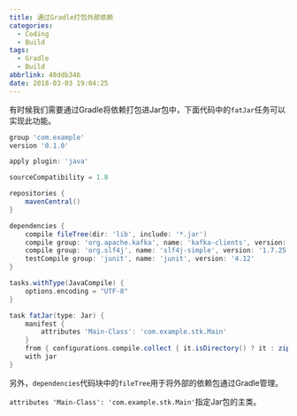 ```yaml
---
title: 通过Gradle打包外部依赖
categories:
  - Coding
  - Build
tags:
  - Gradle
  - Build
abbrlink: 48ddb346
date: 2018-03-03 19:04:25
---
```


有时候我们需要通过Gradle将依赖打包进Jar包中，下面代码中的`fatJar`任务可以实现此功能。

<!-- more -->

```groovy
group 'com.example'
version '0.1.0'

apply plugin: 'java'

sourceCompatibility = 1.8

repositories {
    mavenCentral()
}

dependencies {
    compile fileTree(dir: 'lib', include: '*.jar')
    compile group: 'org.apache.kafka', name: 'kafka-clients', version: '1.0.0'
    compile group: 'org.slf4j', name: 'slf4j-simple', version: '1.7.25'
    testCompile group: 'junit', name: 'junit', version: '4.12'
}

tasks.withType(JavaCompile) {
    options.encoding = "UTF-8"
}

task fatJar(type: Jar) {
    manifest {
        attributes 'Main-Class': 'com.example.stk.Main'
    }
    from { configurations.compile.collect { it.isDirectory() ? it : zipTree(it) } }
    with jar
}
```

另外，`dependencies`代码块中的`fileTree`用于将外部的依赖包通过Gradle管理。

`attributes 'Main-Class': 'com.example.stk.Main'`指定Jar包的主类。
